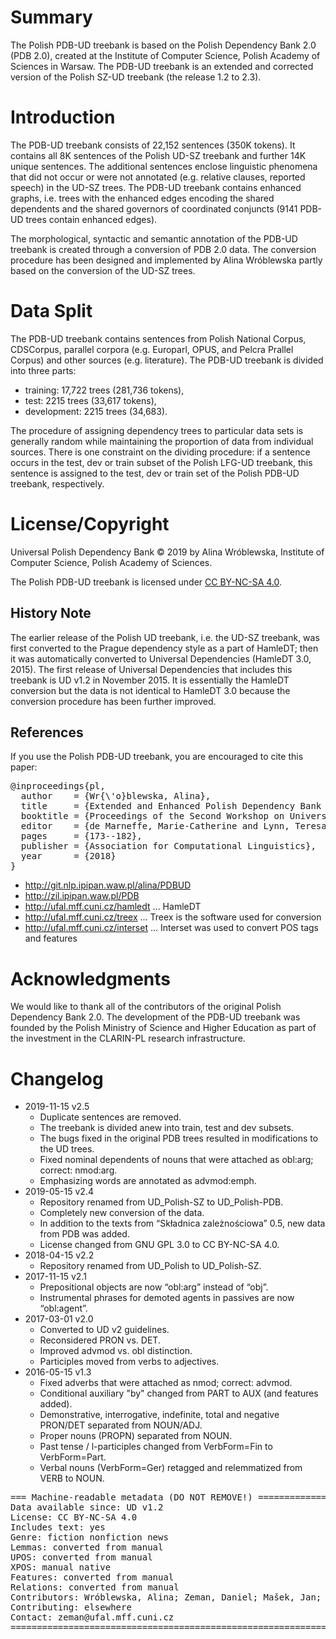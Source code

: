 # Summary

The Polish PDB-UD treebank is based on the Polish Dependency Bank 2.0 (PDB 2.0), created at the Institute of Computer Science, Polish Academy of Sciences in Warsaw. The PDB-UD treebank is an extended and corrected version of the Polish SZ-UD treebank (the release 1.2 to 2.3).


# Introduction

The PDB-UD treebank consists of 22,152 sentences (350K tokens). It contains all 8K sentences of the Polish UD-SZ treebank and further 14K unique sentences. The additional sentences enclose linguistic phenomena that did not occur or were not annotated (e.g. relative clauses, reported speech) in the UD-SZ trees. The PDB-UD treebank contains enhanced graphs, i.e. trees with the enhanced edges encoding the shared dependents and the shared governors of coordinated conjuncts (9141 PDB-UD trees contain enhanced edges).

The morphological, syntactic and semantic annotation of the PDB-UD treebank is created through a conversion of PDB 2.0 data. The conversion procedure has been designed and implemented by Alina Wróblewska partly based on the conversion of the UD-SZ trees.

# Data Split

The PDB-UD treebank contains sentences from Polish National Corpus, CDSCorpus, parallel corpora (e.g. Europarl, OPUS, and Pelcra Prallel Corpus) and other sources (e.g. literature). The PDB-UD treebank is divided into three parts:

* training: 17,722 trees (281,736 tokens),
* test: 2215 trees (33,617 tokens),
* development: 2215 trees (34,683).

The procedure of assigning dependency trees to particular data sets is generally random while maintaining the proportion of data from individual sources. There is one constraint on the dividing procedure: if a sentence occurs in the test, dev or train subset of the Polish LFG-UD treebank, this sentence is assigned to the test, dev or train set of the Polish PDB-UD treebank, respectively.

# License/Copyright

Universal Polish Dependency Bank © 2019 by Alina Wróblewska, Institute of Computer Science, Polish Academy of Sciences.

The Polish PDB-UD treebank is licensed under [CC BY-NC-SA 4.0](http://creativecommons.org/licenses/by-nc-sa/4.0/).


## History Note

The earlier release of the Polish UD treebank, i.e. the UD-SZ treebank, was first converted to the Prague dependency style as a part of HamleDT;
then it was automatically converted to Universal Dependencies (HamleDT 3.0, 2015). The first
release of Universal Dependencies that includes this treebank is UD v1.2 in November 2015. It is
essentially the HamleDT conversion but the data is not identical to HamleDT 3.0 because the
conversion procedure has been further improved.

## References

If you use the Polish PDB-UD treebank, you are encouraged to cite this paper:

<pre>
@inproceedings{pl,
  author    = {Wr{\'o}blewska, Alina},
  title     = {Extended and Enhanced Polish Dependency Bank in Universal Dependencies Format},
  booktitle = {Proceedings of the Second Workshop on Universal Dependencies (UDW 2018)},
  editor    = {de Marneffe, Marie-Catherine and Lynn, Teresa and Schuster, Sebastian},
  pages     = {173--182},
  publisher = {Association for Computational Linguistics},
  year      = {2018}
}
</pre>

* http://git.nlp.ipipan.waw.pl/alina/PDBUD
* http://zil.ipipan.waw.pl/PDB
* http://ufal.mff.cuni.cz/hamledt ... HamleDT
* http://ufal.mff.cuni.cz/treex ... Treex is the software used for conversion
* http://ufal.mff.cuni.cz/interset ... Interset was used to convert POS tags and features

# Acknowledgments

We would like to thank all of the contributors of the original Polish Dependency Bank 2.0. The development of the PDB-UD treebank was founded by the Polish Ministry of Science and Higher Education as part of the investment in the CLARIN-PL research infrastructure.


# Changelog

* 2019-11-15 v2.5
  * Duplicate sentences are removed.
  * The treebank is divided anew into train, test and dev subsets.
  * The bugs fixed in the original PDB trees resulted in modifications to the UD trees.
  * Fixed nominal dependents of nouns that were attached as obl:arg; correct: nmod:arg.
  * Emphasizing words are annotated as advmod:emph.
* 2019-05-15 v2.4
  * Repository renamed from UD_Polish-SZ to UD_Polish-PDB.
  * Completely new conversion of the data.
  * In addition to the texts from “Składnica zależnościowa” 0.5, new data from PDB was added.
  * License changed from GNU GPL 3.0 to CC BY-NC-SA 4.0.
* 2018-04-15 v2.2
  * Repository renamed from UD_Polish to UD_Polish-SZ.
* 2017-11-15 v2.1
  * Prepositional objects are now “obl:arg” instead of “obj”.
  * Instrumental phrases for demoted agents in passives are now “obl:agent”.
* 2017-03-01 v2.0
  * Converted to UD v2 guidelines.
  * Reconsidered PRON vs. DET.
  * Improved advmod vs. obl distinction.
  * Participles moved from verbs to adjectives.
* 2016-05-15 v1.3
  * Fixed adverbs that were attached as nmod; correct: advmod.
  * Conditional auxiliary "by" changed from PART to AUX (and features added).
  * Demonstrative, interrogative, indefinite, total and negative PRON/DET separated from NOUN/ADJ.
  * Proper nouns (PROPN) separated from NOUN.
  * Past tense / l-participles changed from VerbForm=Fin to VerbForm=Part.
  * Verbal nouns (VerbForm=Ger) retagged and relemmatized from VERB to NOUN.


<pre>
=== Machine-readable metadata (DO NOT REMOVE!) ================================
Data available since: UD v1.2
License: CC BY-NC-SA 4.0
Includes text: yes
Genre: fiction nonfiction news
Lemmas: converted from manual
UPOS: converted from manual
XPOS: manual native
Features: converted from manual
Relations: converted from manual
Contributors: Wróblewska, Alina; Zeman, Daniel; Mašek, Jan; Rosa, Rudolf
Contributing: elsewhere
Contact: zeman@ufal.mff.cuni.cz
===============================================================================
</pre>
